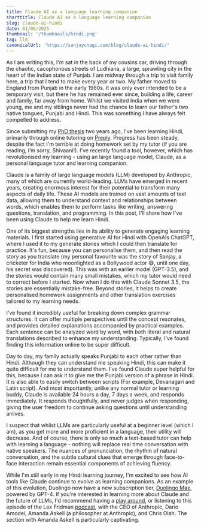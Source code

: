 ```yaml
---
title: Claude AI as a language learning companion
shorttitle: Claude AI as a language learning companion
slug: claude-ai-hindi
date: 01/06/2025
thumbnail: '/thumbnails/hindi.png'
tag: llm
canonicalUrl: 'https://sanjaycnagi.com/blog/claude-ai-hindi/'
---
```


As I am writing this, I'm sat in the back of my cousins car, driving through the chaotic, cacophonous streets of Ludhiana, a large, sprawling city in the heart of the Indian state of Punjab. I am midway through a trip to visit family here, a trip that I tend to make every year or two. My father moved to England from Punjab in the early 1980s. It was only ever intended to be a temporary visit, but there he has remained ever since, building a life, career and family, far away from home. Whilst we visited India when we were young, me and my siblings never had the chance to learn our father's two native tongues, Punjabi and Hindi. This was something I have always felt compelled to address. 

Since submitting my [PhD thesis](https://archive.lstmed.ac.uk/23310/) two years ago, I've been learning Hindi, primarily through online tutoring on [Preply](https://preply.com/). Progress has been steady, despite the fact I'm terrible at doing homework set by my tutor (if you are reading, I’m sorry, Shivaani!). I've recently found a tool, however, which has revolutionised my learning - using an large language model, Claude, as a personal language tutor and learning companion. 

Claude is a family of large language models (LLM) developed by Anthropic, many of which are currently world-leading. LLMs have emerged in recent years, creating enormous interest for their potential to transform many aspects of daily life. These AI models are trained on vast amounts of text data, allowing them to understand context and relationships between words, which enables them to perform tasks like writing, answering questions, translation, and programming. In this post, I'll share how I've been using Claude to help me learn Hindi.

One of its biggest strengths lies in its ability to generate engaging learning materials. I first started using generative AI for Hindi with OpenAIs ChatGPT, where I used it to my generate stories which I could then translate for practice. It's fun, because you can personalise them, and then read the story as you translate (my personal favourite was the story of Sanjay, a cricketer for India who moonlighted as a Bollywood actor 😅, until one day, his secret was discovered). This was with an earlier model (GPT-3.5), and the stories would contain many small mistakes, which my tutor would need to correct before I started. Now when I do this with Claude Sonnet 3.5, the stories are essentially mistake-free. Beyond stories, it helps to create personalised homework assignments and other translation exercises tailored to my learning needs.

I've found it incredibly useful for breaking down complex grammar structures. It can offer multiple perspectives until the concept resonates, and provides detailed explanations accompanied by practical examples. Each sentence can be analyzed word by word, with both literal and natural translations described to enhance my understanding. Typically, I’ve found finding this information online to be super difficult. 

Day to day, my family actually speaks Punjabi to each other rather than Hindi. Although they can understand me speaking Hindi, this can make it quite difficult for me to understand them. I’ve found Claude super helpful for this, because I can ask it to give me the Punjabi version of a phrase in Hindi. It is also able to easily switch between scripts (For example, Devanagari and Latin script). And most importantly, unlike any normal tutor or learning buddy, Claude is available 24 hours a day, 7 days a week, and responds immediately. It responds thoughtfully, and never judges when responding, giving the user freedom to continue asking questions until understanding arrives. 

I suspect that whilst LLMs are particularly useful at a beginner level (which I am), as you get more and more proficient in a language, their utility will decrease. And of course, there is only so much a text-based tutor can help with learning a language - nothing will replace real time conversation with native speakers. The nuances of pronunciation, the rhythm of natural conversation, and the subtle cultural clues that emerge through face-to-face interaction remain essential components of achieving fluency. 

While I'm still early in my Hindi learning journey, I'm excited to see how AI tools like Claude continue to evolve as learning companions. As an example of this evolution, Duolingo now have a new subscription tier, [Duolingo Max](https://blog.duolingo.com/duolingo-max/), powered by GPT-4. If you're interested in learning more about Claude and the future of LLMs, I'd recommend having a [play around](https://claude.ai/new), or listening to this episode of the Lex Fridman [podcast](https://open.spotify.com/episode/69V7CtdbB8blcxNPXvpnmk?si=AEsAvzaKQ3iZZp6qA0d8YA), with the CEO of Anthropic, Dario Amodei, Amanda Askell (a philosopher at Anthropic), and Chris Olah. The section with Amanda Askell is particularly captivating.